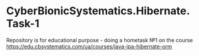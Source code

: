 # CyberBionicSystematics.Hibernate.Task-1
Repository is for educational purpose - doing a hometask №1 on the course https://edu.cbsystematics.com/ua/courses/java-jpa-hibernate-orm
